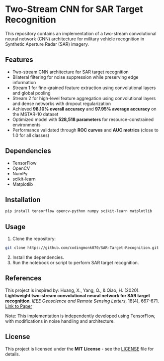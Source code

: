# Two-Stream CNN for SAR Target Recognition

This repository contains an implementation of a two-stream convolutional neural network (CNN) architecture for military vehicle recognition in Synthetic Aperture Radar (SAR) imagery.

## Features
- Two-stream CNN architecture for SAR target recognition
- Bilateral filtering for noise suppression while preserving edge information
- Stream 1 for fine-grained feature extraction using convolutional layers and global pooling
- Stream 2 for high-level feature aggregation using convolutional layers and dense networks with dropout regularization
- Achieved **98.10% overall accuracy** and **97.95% average accuracy** on the MSTAR-10 dataset
- Optimized model with **528,518 parameters** for resource-constrained environments
- Performance validated through **ROC curves** and **AUC metrics** (close to 1.0 for all classes)

## Dependencies
- TensorFlow
- OpenCV
- NumPy
- scikit-learn
- Matplotlib

## Installation
```bash
pip install tensorflow opencv-python numpy scikit-learn matplotlib
```

## Usage
1. Clone the repository:
```bash
git clone https://github.com/codingmonk070/SAR-Target-Recognition.git
```
2. Install the dependencies.
3. Run the notebook or script to perform SAR target recognition.

## References
This project is inspired by:
Huang, X., Yang, Q., & Qiao, H. (2020). **Lightweight two-stream convolutional neural network for SAR target recognition**. *IEEE Geoscience and Remote Sensing Letters*, 18(4), 667-671.
[Link to Paper](https://doi.org/10.1109/LGRS.2020.2969969)

Note: This implementation is independently developed using TensorFlow, with modifications in noise handling and architecture.

## License
This project is licensed under the **MIT License** - see the [LICENSE](LICENSE) file for details.


